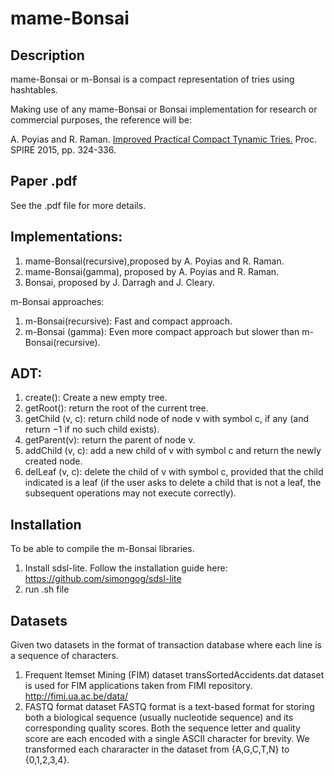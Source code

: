 mame-Bonsai
=========
Description
-----------
mame-Bonsai or m-Bonsai is a compact representation of tries using hashtables.

Making use of any mame-Bonsai or Bonsai implementation for research or commercial purposes, the reference will be:

A. Poyias and R. Raman. [Improved Practical Compact Tynamic Tries.](http://dblp.uni-trier.de/pers/hd/p/Poyias:Andreas) Proc. SPIRE 2015, pp. 324-336.

Paper .pdf
-----------
See the .pdf file for more details.

Implementations:
-----------
1. mame-Bonsai(recursive),proposed by A. Poyias and R. Raman.
2. mame-Bonsai(gamma), proposed by A. Poyias and R. Raman.
3. Bonsai, proposed by J. Darragh and J. Cleary.

m-Bonsai approaches:
1. m-Bonsai(recursive):
    Fast and compact approach.
2. m-Bonsai (gamma):
    Even more compact approach but slower than m-Bonsai(recursive).

ADT:
-----------
1. create(): Create a new empty tree.
2. getRoot(): return the root of the current tree.
3. getChild (v, c): return child node of node v with symbol c, if any (and return −1 if no such child exists).
4. getParent(v): return the parent of node v.
5. addChild (v, c): add a new child of v with symbol c and return the newly created node.
6. delLeaf (v, c): delete the child of v with symbol c, provided that the child indicated is a leaf (if the user asks to delete a child that is not a leaf, the subsequent operations may not execute correctly).

Installation
-----------

To be able to compile the m-Bonsai libraries.

1. Install sdsl-lite.
   Follow the installation guide here:
   https://github.com/simongog/sdsl-lite
3. run .sh file


Datasets
-----------
Given two datasets in the format of transaction database where each line is a sequence of characters.
1. Frequent Itemset Mining (FIM) dataset
transSortedAccidents.dat  dataset is used for FIM applications taken from FIMI repository. http://fimi.ua.ac.be/data/
2. FASTQ format dataset
FASTQ format is a text-based format for storing both a biological sequence (usually nucleotide sequence) and its corresponding quality scores. Both the sequence letter and quality score are each encoded with a single ASCII character for brevity.
We transformed each chararacter in the dataset from {A,G,C,T,N} to {0,1,2,3,4}.


